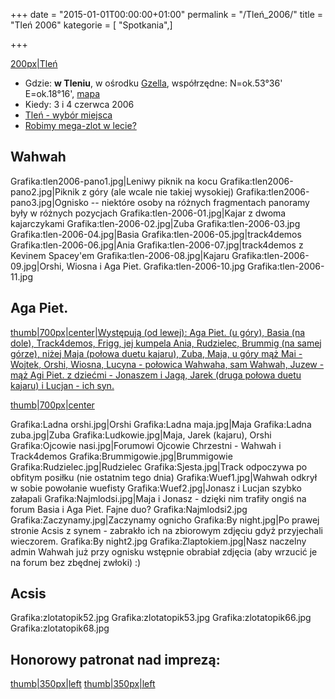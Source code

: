 +++
date = "2015-01-01T00:00:00+01:00"
permalink = "/Tleń_2006/"
title = "Tleń 2006"
kategorie = [ "Spotkania",]

+++

[200px|Tleń](/Grafika:tlen-road-sign.jpg "wikilink")

-   Gdzie: **w Tleniu**, w ośrodku [Gzella](http://www.rekreacja.gzella.pl/index_rekreacja.htm), współrzędne: N=ok.53°36' E=ok.18°16', [mapa](http://maps.google.com/maps?f=q&hl=en&q=53.615229,18.26787&ll=53.610229,18.276787&spn=0.133413,0.326157&om=1)
-   Kiedy: 3 i 4 czerwca 2006
-   [Tleń - wybór miejsca](http://www.atopowe-zapalenie.pl/forum/viewtopic.php?t=2416)
-   [Robimy mega-zlot w lecie?](http://www.atopowe-zapalenie.pl/forum/viewtopic.php?t=1838)

Wahwah
------

Grafika:tlen2006-pano1.jpg|Leniwy piknik na kocu Grafika:tlen2006-pano2.jpg|Piknik z góry (ale wcale nie takiej wysokiej) Grafika:tlen2006-pano3.jpg|Ognisko -- niektóre osoby na różnych fragmentach panoramy były w różnych pozycjach Grafika:tlen-2006-01.jpg|Kajar z dwoma kajarczykami Grafika:tlen-2006-02.jpg|Zuba Grafika:tlen-2006-03.jpg Grafika:tlen-2006-04.jpg|Basia Grafika:tlen-2006-05.jpg|track4demos Grafika:tlen-2006-06.jpg|Ania Grafika:tlen-2006-07.jpg|track4demos z Kevinem Spacey'em Grafika:tlen-2006-08.jpg|Kajaru Grafika:tlen-2006-09.jpg|Orshi, Wiosna i Aga Piet. Grafika:tlen-2006-10.jpg Grafika:tlen-2006-11.jpg

Aga Piet.
---------

[thumb|700px|center|Występują (od lewej): Aga Piet. (u góry), Basia (na dole), Track4demos, Frigg, jej kumpela Ania, Rudzielec, Brummig (na samej górze), niżej Maja (połowa duetu kajaru), Zuba, Maja, u góry mąż Mai - Wojtek, Orshi, Wiosna, Lucyna - połowica Wahwaha, sam Wahwah, Juzew - mąż Agi Piet. z dziećmi - Jonaszem i Jagą, Jarek (druga połowa duetu kajaru) i Lucjan - ich syn.](/Grafika:Uchachani.jpg "wikilink")

[thumb|700px|center](/Grafika:collage.jpg "wikilink")

Grafika:Ladna orshi.jpg|Orshi Grafika:Ladna maja.jpg|Maja Grafika:Ladna zuba.jpg|Zuba Grafika:Ludkowie.jpg|Maja, Jarek (kajaru), Orshi Grafika:Ojcowie nasi.jpg|Forumowi Ojcowie Chrzestni - Wahwah i Track4demos Grafika:Brummigowie.jpg|Brummigowie Grafika:Rudzielec.jpg|Rudzielec Grafika:Sjesta.jpg|Track odpoczywa po obfitym posiłku (nie ostatnim tego dnia) Grafika:Wuef1.jpg|Wahwah odkrył w sobie powołanie wuefisty Grafika:Wuef2.jpg|Jonasz i Lucjan szybko załapali Grafika:Najmlodsi.jpg|Maja i Jonasz - dzięki nim trafiły ongiś na forum Basia i Aga Piet. Fajne duo? Grafika:Najmlodsi2.jpg Grafika:Zaczynamy.jpg|Zaczynamy ognicho Grafika:By night.jpg|Po prawej stronie Acsis z synem - zabrakło ich na zbiorowym zdjęciu gdyż przyjechali wieczorem. Grafika:By night2.jpg Grafika:Zlaptokiem.jpg|Nasz naczelny admin Wahwah już przy ognisku wstępnie obrabiał zdjęcia (aby wrzucić je na forum bez zbędnej zwłoki) :)

Acsis
-----

Grafika:zlotatopik52.jpg Grafika:zlotatopik53.jpg Grafika:zlotatopik66.jpg Grafika:zlotatopik68.jpg

Honorowy patronat nad imprezą:
------------------------------

[thumb|350px|left](/Grafika:American_b2.jpg "wikilink") [thumb|350px|left](/Grafika:manuchao.jpg "wikilink")
